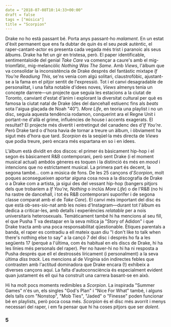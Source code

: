 ```yaml
---
date = "2018-07-08T10:14:33+00:00"
draft = false
tags = ["música"]
title = "Scorpion"
---
```

Drake no ho està passant bé. Porta anys passant-ho _malament_.<!-- more --> En un estat d'èxit permanent que ens fa dubtar de quin és el seu _peak_ autèntic, el raper-cantant-actor es presenta cada vegada més trist i paranoic als seus àlbums. Drake ha fet un gir en tristesa, però. El paper identificable, sentimentaloide del genial _Take Care_ va començar a caure's amb el mig-triomfàtic, mig-melancòlic _Nothing Was The Same_. Amb _Views_, l'àlbum que va consolidar la inconsistència de Drake després del fantàstic mixtape _If You're Readiung This_, se'ns venia com algú solitari, claustrofòbic, ajustant-se a la fama en el pitjor sentit de l'expressió. Tot i el canvi desagradable de personalitat, i una falta notable d'idees noves, _Views_ almenys tenia un concepte darrere—un projecte que seguia les estacions a la ciutat de Toronto, canviant d'estat d'ànim i explorant la diversitat cultural per què es famosa la ciutat natal de Drake (des del dancehall estiuenc fins als _beats_ sota l'aigua glaçada de Noah "40"). _More Life_, en teoria una playlist i no un disc, seguia aquesta tendència rodamon, conquerint ara el Regne Unit i portant-ne d'allà el grime, influències de house i accents exagerats. El resultat? El projecte més divertit i entretingut del canadenc des d'_If You're_. Però Drake tard o d'hora havia de tornar a treure un àlbum, i òbviament ha sigut més d'hora que tard. _Scorpion_ és la seqüel·la més directa de _Views_ que podia treure, però encara més espartana en so i en idees.

L'àlbum està dividit en dos discos: el primer és bàsicament hip-hop i el segon és bàsicament R&B contemporani, però sent Drake (i el moment musical actual) ambdós gèneres es toquen i la distinció és més en _mood_ i intencions que no estrictament musical. La primera part és decent, la segona també... com a música de fons. De les 25 cançons d'_Scorpion_, molt poques aconsegueixen aportar alguna cosa nova a la discografia de Drake o a Drake com a artista, ja sigui des del vessant hip-hop (bangers pitjors dels que trobaríem a _If You're, Nothing_ o inclús _More Life_) o de l'R&B (no hi ha rastre de dancehall, i tot és R&B contemporani suporífer i de segona classe comparat amb el de _Take Care_). El canvi més important del disc és que està ob-ses-sio-nat amb les noies d'Instagram—durant tot l'àlbum es dedica a criticar-les, amb detalls i experiències _relatable_ per a nois universitaris heterosexuals. Temàticament també hi ha mencions al seu fill, el que Pusha T va destapar en la seva mítica ja "Story of Adidon" i que Drake tracta amb una poca responsabilitat qüestionable. Ètiques parentals a banda, el raper es contradiu a ell mateix quan diu "I don't like to talk when there's nothing else to say" a la cançó 7 del disc i després ho fa a les següents 17 (perquè a l'última, com és habitual en els discs de Drake, hi ha les línies més personals del raper). Per no haver-hi no hi ha ni resposta a Pusha després que ell el destrossés líricament (i personalment) a la seva última _diss track_. Les mencions al de Virgínia són indirectes febles que contrasten amb l'actitud dominadora que Drake encara (!) exhibeix a diverses cançons aquí. La falta d'autoconsciència és especialment evident quan justament és ell qui ha construït una carrera basant-se en això.

Hi ha molt pocs moments redimibles a _Scorpion_. La inspirada "Summer Games" n'és un, els singles "God's Plan" i "Nice For What" també, i alguns dels talls com "Nonstop", "Mob Ties", "Jaded" o "Finesse" poden funcionar bé en playlists, però poca cosa més. _Scorpion_ és el disc més avorrit i menys necessari del raper, i em fa pensar que hi ha coses pitjors que ser _dolent_. 

### 5